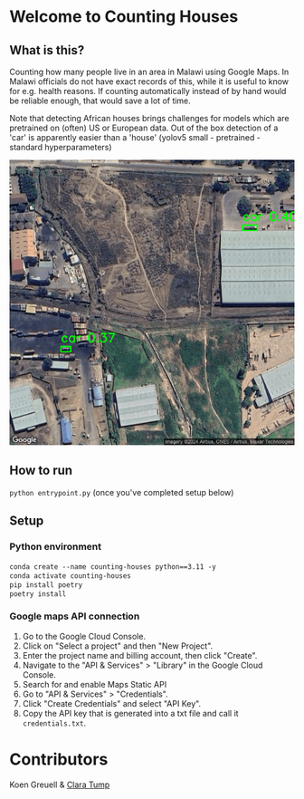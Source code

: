 # Welcome to Counting Houses

## What is this?
Counting how many people live in an area in Malawi using Google Maps.
In Malawi officials do not have exact records of this, while it is useful to know for e.g. health reasons.
If counting automatically instead of by hand would be reliable enough, that would save a lot of time. 

Note that detecting African houses brings challenges for models which are pretrained on (often) US or European data.
Out of the box detection of a 'car' is apparently easier than a 'house' (yolov5 small - pretrained - standard hyperparameters)

![detecting a car](images/detecting_a_car.png)




## How to run
`python entrypoint.py` (once you've completed setup below)



## Setup
### Python environment
```commandline
conda create --name counting-houses python==3.11 -y
conda activate counting-houses
pip install poetry
poetry install
```

### Google maps API connection
1. Go to the Google Cloud Console.
2. Click on "Select a project" and then "New Project".
3. Enter the project name and billing account, then click "Create".
4. Navigate to the "API & Services" > "Library" in the Google Cloud Console.
5. Search for and enable Maps Static API
6. Go to "API & Services" > "Credentials".
7. Click "Create Credentials" and select "API Key".
8. Copy the API key that is generated into a txt file and call it `credentials.txt`. 

# Contributors
Koen Greuell & [Clara Tump](https://github.com/clara2911)
